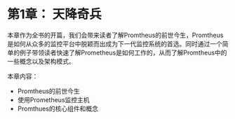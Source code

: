 # 第1章： 天降奇兵

本章作为全书的开篇，我们会带来读者了解Promtheus的前世今生，Promtheus是如何从众多的监控平台中脱颖而出成为下一代监控系统的首选。同时通过一个简单的例子带领读者快速了解Prometheus是如何工作的，从而了解Promtheus中的一些概念以及架构模式。

本章内容：

* Promtheus的前世今生
* 使用Prometheus监控主机
* Promthues的核心组件和概念